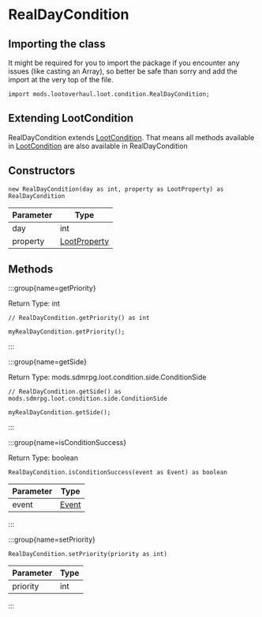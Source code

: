 # RealDayCondition

## Importing the class

It might be required for you to import the package if you encounter any issues (like casting an Array), so better be safe than sorry and add the import at the very top of the file.
```zenscript
import mods.lootoverhaul.loot.condition.RealDayCondition;
```


## Extending LootCondition

RealDayCondition extends [LootCondition](/mods/lootoverhaul/loot/condition/basic/LootCondition). That means all methods available in [LootCondition](/mods/lootoverhaul/loot/condition/basic/LootCondition) are also available in RealDayCondition

## Constructors


```zenscript
new RealDayCondition(day as int, property as LootProperty) as RealDayCondition
```
| Parameter |                         Type                         |
|-----------|------------------------------------------------------|
| day       | int                                                  |
| property  | [LootProperty](/mods/lootoverhaul/loot/LootProperty) |



## Methods

:::group{name=getPriority}

Return Type: int

```zenscript
// RealDayCondition.getPriority() as int

myRealDayCondition.getPriority();
```

:::

:::group{name=getSide}

Return Type: mods.sdmrpg.loot.condition.side.ConditionSide

```zenscript
// RealDayCondition.getSide() as mods.sdmrpg.loot.condition.side.ConditionSide

myRealDayCondition.getSide();
```

:::

:::group{name=isConditionSuccess}

Return Type: boolean

```zenscript
RealDayCondition.isConditionSuccess(event as Event) as boolean
```

| Parameter |              Type               |
|-----------|---------------------------------|
| event     | [Event](/forge/api/event/Event) |


:::

:::group{name=setPriority}

```zenscript
RealDayCondition.setPriority(priority as int)
```

| Parameter | Type |
|-----------|------|
| priority  | int  |


:::



